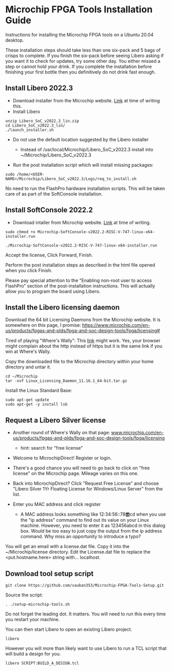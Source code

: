 # Microchip FPGA Tools Installation Guide

Instructions for installing the Microchip FPGA tools on a Ubuntu 20.04 desktop.

These installation steps should take less than one six-pack and 5 bags of crisps to complete. If you finish the six-pack before seeing Libero asking if you want it to check for updates, try some other day. You either missed a step or cannot hold your drink. If you complete the installation before finishing your first bottle then you definitively do not drink fast enough.

## Install Libero 2022.3
- Download installer from the Microchip website. [Link](https://www.microchip.com/en-us/products/fpgas-and-plds/fpga-and-soc-design-tools/fpga/libero-software-later-versions) at time of writing this.
- Install Libero

```
unzip Libero_SoC_v2022.3_lin.zip
cd Libero_SoC_v2022.3_lin/
./launch_installer.sh
```


  - Do not use the default location suggested by the Libero installer

    - Instead of /usr/local/Microchip/Libero_SoC_v2022.3 install into ~/Microchip/Libero_SoC_v2022.3

- Run the post installation script which will install missing packages:

```
sudo /home/<USER-NAME>/Microchip/Libero_SoC_v2022.3/Logs/req_to_install.sh
```
No need to run the FlashPro hardware installation scripts. This will be taken care of as part of the SoftConsole installation.

## Install SoftConsole 2022.2

- Download intaller from Microchip website. [Link](https://www.microchip.com/en-us/products/fpgas-and-plds/fpga-and-soc-design-tools/soc-fpga/softconsole) at time of writing.

```
sudo chmod +x Microchip-SoftConsole-v2022.2-RISC-V-747-linux-x64-installer.run

./Microchip-SoftConsole-v2022.2-RISC-V-747-linux-x64-installer.run
```
Accept the license, Click Forward, Finish.

Perform the post installation steps as described in the html file opened when you click Finish.


Please pay special attention to the "Enabling non-root user to access FlashPro" section of the post-installation instructions. This will actually allow you to program the board using Libero.

## Install the Libero licensing daemon

Download the 64 bit Licensing Daemons from the Microchip website. It is somewhere on this page, I promise: https://www.microchip.com/en-us/products/fpgas-and-plds/fpga-and-soc-design-tools/fpga/licensing#

Tired of playing "Where's Wally": This [link](http://ww1.microchip.com/downloads/aemdocuments/documents/fpga/media-content/FPGA/daemons/Linux_Licensing_Daemon_11.16.1_64-bit.tar.gz) might work. Yes, your browser might complain about the http instead of https but it is the same link if you win at Where's Wally.

Copy the downloaded file to the Microchip directory within your home directory and untar it.
```
cd ~/Microchip
tar -xvf Linux_Licensing_Daemon_11.16.1_64-bit.tar.gz
```
Install the Linux Standard Base:
```
sudo apt-get update
sudo apt-get -y install lsb
```

## Request a Libero Silver license

- Another round of Where's Wally on that page: www.microchip.com/en-us/products/fpgas-and-plds/fpga-and-soc-design-tools/fpga/licensing
  - hint: search for "free license"

- Welcome to MicrochipDirect! Register or login.
- There's a good chance you will need to go back to click on "free license" on the Microchip page. Mileage varies on this one.
- Back into MicrochipDirect? Click "Request Free License" and choose "Libero Silver 1Yr Floating License for Windows/Linux Server" from the list.
- Enter you MAC address and click register
  - A MAC address looks something like 12:34:56::78:ab:cd when you use the "ip address" command to find out its value on your Linux machine. However, you need to enter it as 123456abcd in this dialog box. Would be too easy to just copy the output from the ip address command. Why miss an opportunity to introduce a typo?

You will get an email with a license.dat file. Copy it into the ~/Microchip/license directory. Edit the License.dat file to replace the <put.hostname.here> string with... localhost.

## Download tool setup script

```
git clone https://github.com/vauban353/Microchip-FPGA-Tools-Setup.git
```
Source the script:
```
. ./setup-microchip-tools.sh
```
Do not forget the leading dot. It matters. You will need to run this every time you restart your machine.

You can then start Libero to open an existing Libero project.
```
libero
```

However you will more than likely want to use Libero to run a TCL script that will build a design for you.
```
libero SCRIPT:BUILD_A_DESIGN.tcl
```
